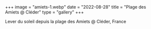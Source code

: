 +++
image = "amiets-1.webp"
date = "2022-08-28"
title = "Plage des Amiets @ Cléder"
type = "gallery"
+++

Lever du soleil depuis la plage des Amiets @ Cléder, France


